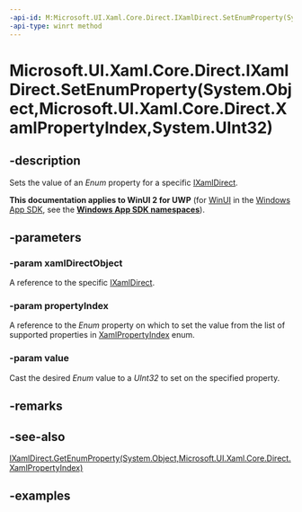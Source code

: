 ```yaml
---
-api-id: M:Microsoft.UI.Xaml.Core.Direct.IXamlDirect.SetEnumProperty(System.Object,Microsoft.UI.Xaml.Core.Direct.XamlPropertyIndex,System.UInt32)
-api-type: winrt method
---
```


# Microsoft.UI.Xaml.Core.Direct.IXamlDirect.SetEnumProperty(System.Object,Microsoft.UI.Xaml.Core.Direct.XamlPropertyIndex,System.UInt32)

<!--
public void SetEnumProperty (object xamlDirectObject, Microsoft.UI.Xaml.Core.Direct.XamlPropertyIndex propertyIndex, uint value);
-->

## -description

Sets the value of an *Enum* property for a specific [IXamlDirect](ixamldirect.md).

**This documentation applies to WinUI 2 for UWP** (for [WinUI](/windows/apps/winui/winui3/) in the [Windows App SDK](/windows/apps/windows-app-sdk/), see the **[Windows App SDK namespaces](/windows/windows-app-sdk/api/winrt/)**).

## -parameters

### -param xamlDirectObject

A reference to the specific [IXamlDirect](ixamldirect.md).

### -param propertyIndex

A reference to the *Enum* property on which to set the value from the list of supported properties in [XamlPropertyIndex](xamlpropertyindex.md) enum.

### -param value

Cast the desired *Enum* value to a *UInt32* to set on the specified property.

## -remarks

## -see-also

[IXamlDirect.GetEnumProperty(System.Object,Microsoft.UI.Xaml.Core.Direct.XamlPropertyIndex)](ixamldirect_getenumproperty_1561947993.md)

## -examples
